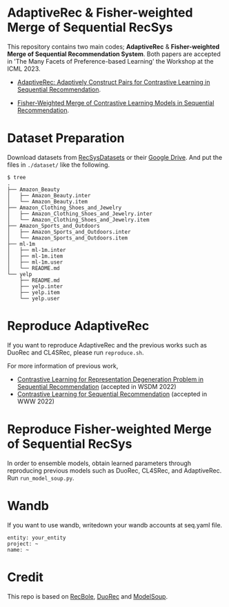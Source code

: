 #  AdaptiveRec & Fisher-weighted Merge of Sequential RecSys

This repository contains two main codes; **AdaptiveRec** & **Fisher-weighted Merge of Sequential Recommendation System**. Both papers are accepted in 'The Many Facets of Preference-based Learning' the Workshop at the ICML 2023.  

- [AdaptiveRec: Adaptively Construct Pairs for Contrastive Learning in Sequential Recommendation](https://arxiv.org/abs/2307.05469).

- [Fisher-Weighted Merge of Contrastive Learning Models in Sequential Recommendation](https://arxiv.org/abs/2307.05476).

# Dataset Preparation

Download datasets from [RecSysDatasets](https://github.com/RUCAIBox/RecSysDatasets) or their [Google Drive](https://drive.google.com/drive/folders/1ahiLmzU7cGRPXf5qGMqtAChte2eYp9gI). And put the files in `./dataset/` like the following.

```
$ tree
.
├── Amazon_Beauty
│   ├── Amazon_Beauty.inter
│   └── Amazon_Beauty.item
├── Amazon_Clothing_Shoes_and_Jewelry
│   ├── Amazon_Clothing_Shoes_and_Jewelry.inter
│   └── Amazon_Clothing_Shoes_and_Jewelry.item
├── Amazon_Sports_and_Outdoors
│   ├── Amazon_Sports_and_Outdoors.inter
│   └── Amazon_Sports_and_Outdoors.item
├── ml-1m
│   ├── ml-1m.inter
│   ├── ml-1m.item
│   ├── ml-1m.user
│   └── README.md
└── yelp
    ├── README.md
    ├── yelp.inter
    ├── yelp.item
    └── yelp.user

```


# Reproduce AdaptiveRec

If you want to reproduce AdaptiveRec and the previous works such as DuoRec and CL4SRec, please run `reproduce.sh`.

For more information of previous work, 
- [Contrastive Learning for Representation Degeneration Problem in Sequential Recommendation](https://arxiv.org/abs/2110.05730) (accepted in WSDM 2022)
- [Contrastive Learning for Sequential Recommendation](https://arxiv.org/abs/2010.14395) (accepted in WWW 2022)

# Reproduce Fisher-weighted Merge of Sequential RecSys

In order to ensemble models, obtain learned parameters through reproducing previous models such as DuoRec, CL4SRec, and AdaptiveRec.
Run `run_model_soup.py`.


# Wandb

If you want to use wandb, writedown your wandb accounts at seq.yaml file.
```
entity: your_entity
project: ~
name: ~
```

# Credit
This repo is based on [RecBole](https://github.com/RUCAIBox/RecBole), [DuoRec](https://github.com/RuihongQiu/DuoRec) and [ModelSoup](https://github.com/mlfoundations/model-soups).
